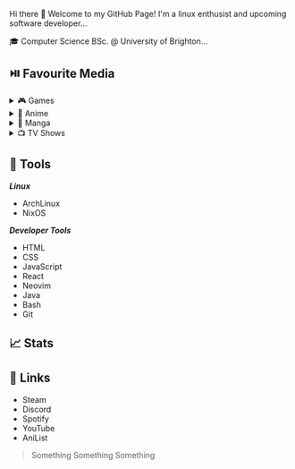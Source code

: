 Hi there :wave: Welcome to my GitHub Page! I'm a linux enthusist and upcoming software developer... <br>

:mortar_board: Computer Science BSc. @ University of Brighton...

<h2>⏯️ Favourite Media</h2>
   <details>
  <summary>🎮 Games</summary>
        <ul>
            <li>Persona 5 Royal</li>
            <li>Nier Automata</li>
            <li>Final Fantasy XIV Online</li>
            <li>Ghost of Tsushima</li>
        </ul>
   </details>
      <details>
       <summary>👹 Anime</summary>
        <ul>
            <li>Neon Genesis Evangelion</li>
            <li>Hajime no Ippo</li>
            <li>One Piece</li>
            <li>Mobile Suit Gundam</li>
        </ul>
   </details>
      <details>
       <summary>📖 Manga</summary>
        <ul>
            <li>Berserk</li>
            <li>Vinland Saga</li>
            <li>Vagabond</li>
            <li>Fire Punch</li>
        </ul>
   </details>
         <details>
       <summary>📺 TV Shows</summary>
        <ul>
            <li>Breaking Bad</li>
            <li>Game of Thrones</li>
            <li>The Boys</li>
            <li>Invincible</li>
        </ul>
   </details>
    

    
## 🧰 Tools

***Linux*** 
- ArchLinux
- NixOS 

***Developer Tools*** 
- HTML
- CSS
- JavaScript
- React 
- Neovim
- Java 
- Bash 
- Git 

## 📈 Stats 

## 🔗 Links
- Steam
- Discord
- Spotify 
- YouTube 
- AniList


> Something Something Something
